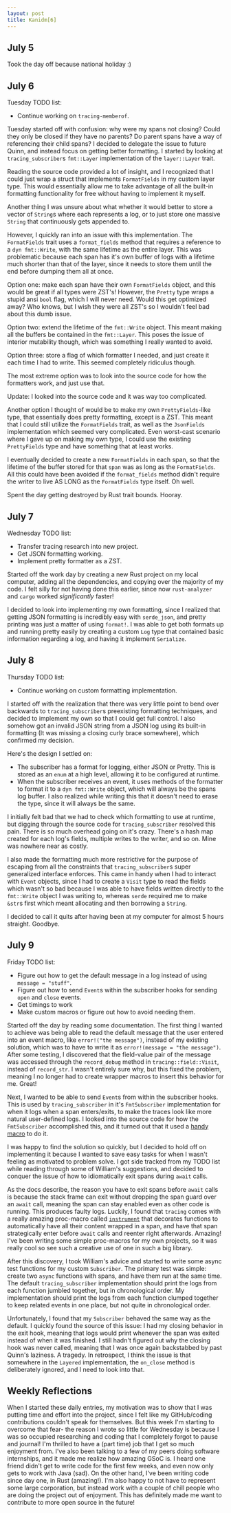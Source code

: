 ```yaml
---
layout: post
title: Kanidm[6]
---
```


## July 5
Took the day off because national holiday :)

## July 6
Tuesday TODO list:
* Continue working on `tracing-memberof`.

Tuesday started off with confusion: why were my spans not closing? Could they only be closed if they have no parents? Do parent spans have a way of referencing their child spans? I decided to delegate the issue to future Quinn, and instead focus on getting better formatting. I started by looking at `tracing_subscriber`s `fmt::Layer` implementation of the `layer::Layer` trait.

Reading the source code provided a lot of insight, and I recognized that I could just wrap a struct that implements `FormatFields` in my custom layer type. This would essentially allow me to take advantage of all the built-in formatting functionality for free without having to implement it myself.

Another thing I was unsure about what whether it would better to store a vector of `String`s where each represents a log, or to just store one massive `String` that continuously gets appended to.

However, I quickly ran into an issue with this implementation. The `FormatFields` trait uses a `format_fields` method that requires a reference to a `dyn fmt::Write`, with the same lifetime as the entire layer. This was problematic because each span has it's own buffer of logs with a lifetime much shorter than that of the layer, since it needs to store them until the end before dumping them all at once.

Option one: make each span have their own `FormatFields` object, and this would be great if all types were ZST's! However, the `Pretty` type wraps a stupid ansi `bool` flag, which I will never need. Would this get optimized away? Who knows, but I wish they were all ZST's so I wouldn't feel bad about this dumb issue.

Option two: extend the lifetime of the `fmt::Write` object. This meant making all the buffers be contained in the `fmt::Layer`. This poses the issue of interior mutability though, which was something I really wanted to avoid.

Option three: store a flag of which formatter I needed, and just create it each time I had to write. This seemed completely ridiculus though.

The most extreme option was to look into the source code for how the formatters work, and just use that.

Update: I looked into the source code and it was way too complicated.

Another option I thought of would be to make my own `PrettyFields`-like type, that essentially does pretty formatting, except is a ZST. This meant that I could still utilize the `FormatFields` trait, as well as the `JsonFields` implementation which seemed very complicated. Even worst-cast scenario where I gave up on making my own type, I could use the existing `PrettyFields` type and have something that at least works.

I eventually decided to create a new `FormatFields` in each span, so that the lifetime of the buffer stored for that `span` was as long as the `FormatFields`. All this could have been avoided if the `format_fields` method didn't require the writer to live AS LONG as the `FormatFields` type itself. Oh well.

Spent the day getting destroyed by Rust trait bounds. Hooray.

## July 7
Wednesday TODO list:
* Transfer tracing research into new project.
* Get JSON formatting working.
* Implement pretty formatter as a ZST.

Started off the work day by creating a new Rust project on my local computer, adding all the dependencies, and copying over the majority of my code. I felt silly for not having done this earlier, since now `rust-analyzer` and `cargo` worked _significantly_ faster!

I decided to look into implementing my own formatting, since I realized that getting JSON formatting is incredibly easy with `serde_json`, and pretty printing was just a matter of using `format!`. I was able to get both formats up and running pretty easily by creating a custom `Log` type that contained basic information regarding a log, and having it implement `Serialize`.

## July 8
Thursday TODO list:
* Continue working on custom formatting implementation.

I started off with the realization that there was very little point to bend over backwards to `tracing_subscriber`s preexisting formatting techniques, and decided to implement my own so that I could get full control. I also somehow got an invalid JSON string from a JSON log using its built-in formatting (It was missing a closing curly brace somewhere), which confirmed my decision.

Here's the design I settled on:
* The subscriber has a format for logging, either JSON or Pretty. This is stored as an `enum` at a high level, allowing it to be configured at runtime.
* When the subscriber receives an event, it uses methods of the formatter to format it to a `dyn fmt::Write` object, which will always be the spans log buffer. I also realized while writing this that it doesn't need to erase the type, since it will always be the same.

I initially felt bad that we had to check which formatting to use at runtime, but digging through the source code for `tracing_subscriber` resolved this pain. There is so much overhead going on it's crazy. There's a hash map created for each log's fields, multiple writes to the writer, and so on. Mine was nowhere near as costly.

I also made the formatting much more restrictive for the purpose of escaping from all the constraints that `tracing_subscriber`s super generalized interface enforces. This came in handy when I had to interact with `Event` objects, since I had to create a `Visit` type to read the fields which wasn't so bad because I was able to have fields written directly to the `fmt::Write` object I was writing to, whereas `serde` required me to make `&str`s first which meant allocating and then borrowing a `String`.

I decided to call it quits after having been at my computer for almost 5 hours straight. Goodbye.

## July 9
Friday TODO list:
* Figure out how to get the default message in a log instead of using `message = "stuff"`.
* Figure out how to send `Event`s within the subscriber hooks for sending `open` and `close` events.
* Get timings to work
* Make custom macros or figure out how to avoid needing them.

Started off the day by reading some documentation. The first thing I wanted to achieve was being able to read the default message that the user entered into an event macro, like `error!("the message")`, instead of my existing solution, which was to have to write it as `error!(message = "the message")`. After some testing, I discovered that the field-value pair of the message was accessed through the `record_debug` method in `tracing::field::Visit`, instead of `record_str`. I wasn't entirely sure why, but this fixed the problem, meaning I no longer had to create wrapper macros to insert this behavior for me. Great!

Next, I wanted to be able to send `Event`s from within the subscriber hooks. This is used by `tracing_subscriber` in it's `FmtSubscriber` implementation for when it logs when a span enters/exits, to make the traces look like more natural user-defined logs. I looked into the source code for how the `FmtSubscriber` accomplished this, and it turned out that it used a [handy macro](https://github.com/tokio-rs/tracing/blob/a74a0479c1a868830d980b381e8f49df033fbd71/tracing-subscriber/src/fmt/fmt_subscriber.rs#L523-L537) to do it.

I was happy to find the solution so quickly, but I decided to hold off on implementing it because I wanted to save easy tasks for when I wasn't feeling as motivated to problem solve. I got side tracked from my TODO list while reading through some of William's suggestions, and decided to conquer the issue of how to idiomatically exit spans during `await` calls.

As the docs describe, the reason you have to exit spans before `await` calls is because the stack frame can exit without dropping the span guard over an `await` call, meaning the span can stay enabled even as other code is running. This produces faulty logs. Luckily, I found that `tracing` comes with a really amazing proc-macro called [`instrument`](https://docs.rs/tracing/0.1.26/tracing/attr.instrument.html) that decorates functions to automatically have all their content wrapped in a span, and have that span strategically enter before `await` calls and reenter right afterwards. Amazing! I've been writing some simple proc-macros for my own projects, so it was really cool so see such a creative use of one in such a big library.

After this discovery, I took William's advice and started to write some async test functions for my custom `Subscriber`. The primary test was simple: create two `async` functions with spans, and have them run at the same time. The default `tracing_subscriber` implementation should print the logs from each function jumbled together, but in chronological order. My implementation should print the logs from each function clumped together to keep related events in one place, but not quite in chronological order.

Unfortunately, I found that my `Subscriber` behaved the same way as the default. I quickly found the source of this issue: I had my closing behavior in the exit hook, meaning that logs would print whenever the span was exited instead of when it was finished. I still hadn't figured out why the closing hook was never called, meaning that I was once again backstabbed by past Quinn's laziness. A tragedy. In retrospect, I think the issue is that somewhere in the `Layered` implementation, the `on_close` method is deliberately ignored, and I need to look into that.

## Weekly Reflections

When I started these daily entries, my motivation was to show that I was putting time and effort into the project, since I felt like my GitHub/coding contributions couldn't speak for themselves. But this week I'm starting to overcome that fear- the reason I wrote so little for Wednesday is because I was so occupied researching and coding that I completely forgot to pause and journal! I'm thrilled to have a (part time) job that I get so much enjoyment from. I've also been talking to a few of my peers doing software internships, and it made me realize how amazing GSoC is. I heard one friend didn't get to write code for the first few weeks, and even now only gets to work with Java (sad). On the other hand, I've been writing code since day one, in Rust (amazing!). I'm also happy to not have to represent some large corporation, but instead work with a couple of chill people who are doing the project out of enjoyment. This has definitely made me want to contribute to more open source in the future!
